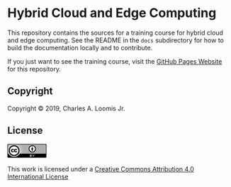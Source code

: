 # Hybrid Cloud and Edge Computing

This repository contains the sources for a training course for hybrid
cloud and edge computing. See the README in the `docs` subdirectory
for how to build the documentation locally and to contribute.

If you just want to see the training course, visit the [GitHub Pages
Website](https://training.yobitrust.com) for this repository.

## Copyright

Copyright &copy; 2019, Charles A. Loomis Jr.

## License

![license-logo](/docs/docs/legal/assets/cc-license.png)

This work is licensed under a [Creative Commons Attribution 4.0
International
License](href="http://creativecommons.org/licenses/by/4.0/")
